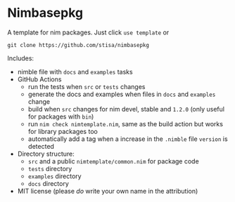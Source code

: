 # Nimbasepkg

A template for nim packages. Just click `use template` or 
```
git clone https://github.com/stisa/nimbasepkg
```

Includes:
* nimble file with `docs` and `examples` tasks
* GitHub Actions
  - run the tests when `src` or `tests` changes
  - generate the docs and examples when files in `docs` and `examples` change
  - build when `src` changes for nim devel, stable and `1.2.0` (only useful for packages with `bin`)
  - run `nim check nimtemplate.nim`, same as the build action but works for library packages too
  - automatically add a tag when a increase in the  `.nimble` file `version` is detected
* Directory structure:
  - `src` and a public `nimtemplate/common.nim` for package code
  - `tests` directory
  - `examples` directory
  - `docs` directory
* MIT license (please _do_ write your own name in the attribution)
